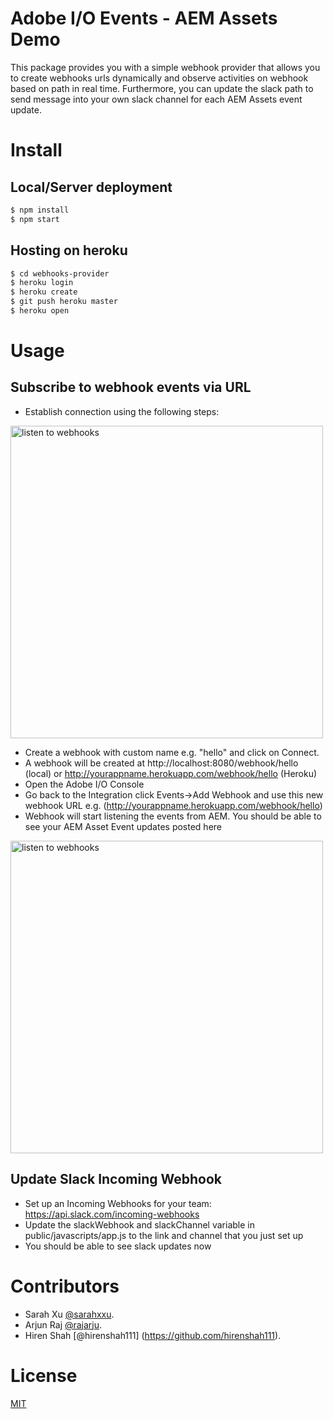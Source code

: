 # Adobe I/O Events - AEM Assets Demo

This package provides you with a simple webhook provider that allows you to create webhooks urls dynamically and observe activities on webhook based on path in real time. Furthermore, you can update the slack path to send message into your own slack channel for each AEM Assets event update. 

# Install

## Local/Server deployment
```sh
$ npm install
$ npm start
```

## Hosting on heroku

```sh
$ cd webhooks-provider
$ heroku login
$ heroku create
$ git push heroku master
$ heroku open
```

# Usage

## Subscribe to webhook events via URL 

- Establish connection using the following steps:

<img
alt="listen to webhooks" src="https://cloud.githubusercontent.com/assets/273188/21304884/362deb14-c5ee-11e6-8886-dade49032957.gif" width="500" />

- Create a webhook with custom name e.g. "hello" and click on Connect.
- A webhook will be created at http://localhost:8080/webhook/hello (local) or http://yourappname.herokuapp.com/webhook/hello (Heroku)
- Open the Adobe I/O Console
- Go back to the Integration click Events->Add Webhook and use this new webhook URL e.g. (http://yourappname.herokuapp.com/webhook/hello)
- Webhook will start listening the events from AEM. You should be able to see your AEM Asset Event updates posted here

<img
alt="listen to webhooks" src="https://cloud.githubusercontent.com/assets/273188/21348596/dbfae0fc-c6d3-11e6-87fb-04c2bdc2e139.png" width="500" />

## Update Slack Incoming Webhook
- Set up an Incoming Webhooks for your team: https://api.slack.com/incoming-webhooks
- Update the slackWebhook and slackChannel variable in public/javascripts/app.js to the link and channel that you just set up
- You should be able to see slack updates now

# Contributors
- Sarah Xu [@sarahxxu](https://github.com/sarahxxu).
- Arjun Raj [@rajarju](https://github.com/rajarju).
- Hiren Shah [@hirenshah111] (https://github.com/hirenshah111).

# License
[MIT](LICENSE)
